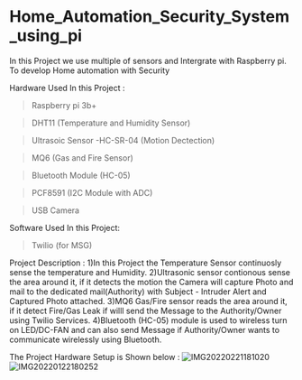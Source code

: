 # Home_Automation_Security_System_using_pi
In this Project we use multiple of sensors and Intergrate with Raspberry pi. To develop Home automation with Security

Hardware Used In this Project :
> Raspberry pi 3b+

>DHT11 (Temperature and Humidity Sensor)

>Ultrasoic Sensor -HC-SR-04 (Motion Dectection)

>MQ6 (Gas and Fire Sensor)

>Bluetooth Module (HC-05)

>PCF8591 (I2C Module with ADC)

>USB Camera

Software Used In this Project:
>Twilio (for MSG)

Project Description : 1)In this Project the Temperature Sensor continuosly sense the temperature and Humidity.
2)Ultrasonic sensor contionous sense the area around it, if it detects the motion the Camera will capture Photo and mail to the dedicated mail(Authority) with Subject - Intruder Alert and Captured Photo attached.
3)MQ6 Gas/Fire sensor reads the area around it, if it detect Fire/Gas Leak if willl send the Message to the Authority/Owner using Twilio Services.
4)Bluetooth (HC-05) module is used to wireless turn on LED/DC-FAN and can also send Message if Authority/Owner wants to communicate wirelessly using Bluetooth.

The Project Hardware Setup is Shown below :
![IMG20220221181020](https://user-images.githubusercontent.com/101791916/162619037-48a726ba-478b-4f8f-b7e5-cd4edcbc306e.jpg)
![IMG20220122180252](https://user-images.githubusercontent.com/101791916/162619049-341bcd7d-a042-421c-8890-ab3dc208a770.jpg)
